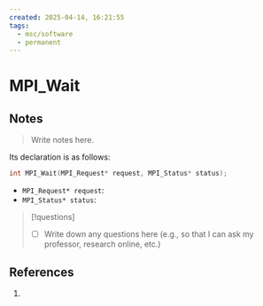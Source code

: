```yaml
---
created: 2025-04-14, 16:21:55
tags:
  - msc/software
  - permanent
---
```

# MPI_Wait

## Notes

> Write notes here.

Its declaration is as follows:

```c
int MPI_Wait(MPI_Request* request, MPI_Status* status);
```

- `MPI_Request* request`:
- `MPI_Status* status`:

> [!questions]
> - [ ] Write down any questions here (e.g., so that I can ask my professor, research online, etc.)

## References

1. 
